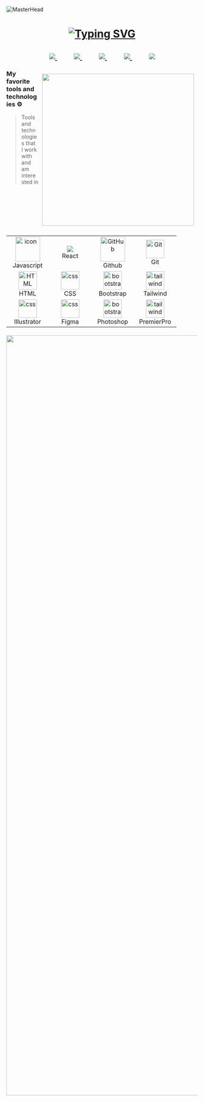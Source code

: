 ![MasterHead](https://i.pinimg.com/originals/ae/93/ef/ae93efea76cebbc5305f4904f33c6ac0.gif)
<h1 align="center"><a href="https://git.io/typing-svg"><img src="https://readme-typing-svg.demolab.com?font=Poppins&weight=600&size=26&pause=1000&color=12B307&random=false&width=435&lines=Namaste+%F0%9F%99%8F+My+name+is+Abhay+" alt="Typing SVG" /></a></h1>

<h2 align="center">
 <a href="https://www.instagram.com/only__abhay/">
<img src="https://img.shields.io/badge/Instagram-%23E4405F.svg?style=for-the-badge&logo=Instagram&logoColor=white">
</a>
 &nbsp;&nbsp;&nbsp;&nbsp;&nbsp;&nbsp;&nbsp;&nbsp;
<a href="https://www.facebook.com/De.king.dragneel">
<img src="https://img.shields.io/badge/-Facebook?style=for-the-badge&logo=Facebook&label=%20Facebook&labelColor=%232C64F6&color=%232C64F6">
</a>
&nbsp;&nbsp;&nbsp;&nbsp;&nbsp;&nbsp;&nbsp;&nbsp;
<a href="https://www.linkedin.com/in/abhay-maskey-6aa406255/">
<img src="https://img.shields.io/badge/Linkedin-%231DA1F2.svg?style=for-the-badge&logo=Linkedin&logoColor=white">
</a>
&nbsp;&nbsp;&nbsp;&nbsp;&nbsp;&nbsp;&nbsp;&nbsp;
<a href="https://x.com/abbiebabu">
<img src="https://img.shields.io/badge/-X?style=for-the-badge&logo=x&label=%20Twitter&labelColor=black&color=black">
</a>
 &nbsp;&nbsp;&nbsp;&nbsp;&nbsp;&nbsp;&nbsp;&nbsp;
<a href="https://www.youtube.com/channel/UCXB0jgR1SyZmcUEyzJrN_9Q">
<img src="https://img.shields.io/badge/YouTube-FF0000?style=for-the-badge&logo=youtube&logoColor=white">
</a>
 

</h2>
<div class="container" style= "height: 399px;">

<img align="right" height="405px" width="507px" src="https://camo.githubusercontent.com/6b7dc325b3ed0cba4cc23a69ab32271290d6911261bb18768d9b3dd70d8ae886/68747470733a2f2f692e70696e696d672e636f6d2f353634782f61632f64612f32322f61636461323231643231666330353934636232323139653935656361653633352e6a7067" style="height: 400px;width: 400px;max-width: 100%;margin: 10px;">

<h3>My favorite tools and technologies ⚙️</h3> 

> Tools and technologies that I work with and am interested in

 
<table align="left" margin=0>

   <tr>
    <td align="center" width="96">
        <img src="https://techstack-generator.vercel.app/js-icon.svg" alt="icon" width="65" height="65" />
      <br>Javascript
    </td>
   <td align="center" width="96">
        <img src="https://techstack-generator.vercel.app/react-icon.svg" />
      <br>React
    </td>
       <td align="center" width="96">
        <img src="https://techstack-generator.vercel.app/github-icon.svg" width="65" height="65" alt="GitHub" />
      <br>Github
    </td>
         <td align="center" width="96">
        <img src="https://skillicons.dev/icons?i=git" width="48" height="48" alt="Git" />
      <br>Git
    </td> 
 
 </tr>
  
  <tr>
    <td align="center"  width="96">
        <img src="https://skillicons.dev/icons?i=html" width="48" height="48" alt="HTML" />
      <br>HTML
    </td>
    <td align="center" width="96">
        <img src="https://skillicons.dev/icons?i=css" width="48" height="48" alt="css" />
      <br>CSS
    </td>
    <td align="center"  width="96">
        <img src="https://skillicons.dev/icons?i=bootstrap" width="48" height="48" alt="bootstrap" />
      <br>Bootstrap
    </td>
    <td align="center" width="96">
        <img src="https://skillicons.dev/icons?i=tailwind" width="48" height="48" alt="tailwind" />
      <br>Tailwind
    </td>
  </tr>



  
  <tr>
    <td align="center"  width="96">
        <img src="https://skillicons.dev/icons?i=illustrator" width="48" height="48" alt="css" />
     <br> Illustrator
    </td>
    <td align="center" width="96">
        <img src="https://skillicons.dev/icons?i=figma" width="48" height="48" alt="css" />
      <br>Figma
    </td>
    <td align="center"  width="96">
        <img src="https://skillicons.dev/icons?i=photoshop" width="48" height="48" alt="bootstrap" />
      <br>Photoshop
    </td>
    <td align="center" width="96">
        <img src="https://skillicons.dev/icons?i=pr" width="48" height="48" alt="tailwind" />
      <br>PremierPro
    </td>
  </tr>
</table>
<br>
</div>

<div>
 <h1>
<img align="center" src="https://github.com/saadeghi/saadeghi/raw/master/dino.gif" style="width:2000px; margin-top: 5px;" data-target="animated-image.originalImage">
 </h1>
</div>
